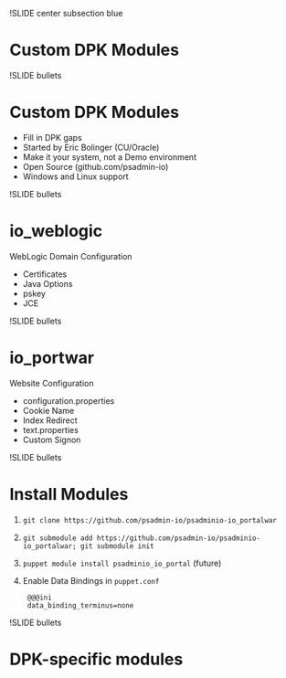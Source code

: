 !SLIDE center subsection blue

# Custom DPK Modules

!SLIDE bullets

# Custom DPK Modules

* Fill in DPK gaps
* Started by Eric Bolinger (CU/Oracle)
* Make it your system, not a Demo environment
* Open Source (github.com/psadmin-io)
* Windows and Linux support

!SLIDE bullets

# io_weblogic

WebLogic Domain Configuration

* Certificates 
* Java Options 
* pskey
* JCE
 
!SLIDE bullets

# io_portwar

Website Configuration

* configuration.properties
* Cookie Name 
* Index Redirect
* text.properties
* Custom Signon
  
!SLIDE bullets

# Install Modules

1. `git clone https://github.com/psadmin-io/psadminio-io_portalwar`
1. `git submodule add https://github.com/psadmin-io/psadminio-io_portalwar; git submodule init`
2. `puppet module install psadminio_io_portal` (future)
3. Enable Data Bindings in `puppet.conf`
  
        @@@ini
        data_binding_terminus=none

!SLIDE bullets

# DPK-specific modules